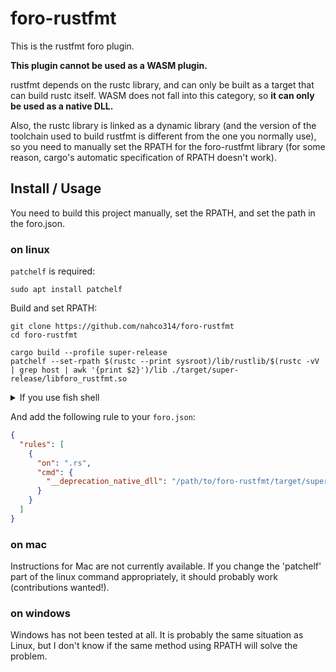 # foro-rustfmt

This is the rustfmt foro plugin.

**This plugin cannot be used as a WASM plugin.**

rustfmt depends on the rustc library, and can only be built as a target that can build rustc itself. WASM does not fall into this category, so **it can only be used as a native DLL.**

Also, the rustc library is linked as a dynamic library (and the version of the toolchain used to build rustfmt is different from the one you normally use), so you need to manually set the RPATH for the foro-rustfmt library (for some reason, cargo's automatic specification of RPATH doesn't work).

## Install / Usage

You need to build this project manually, set the RPATH, and set the path in the foro.json.

### on linux

`patchelf` is required:

```shell
sudo apt install patchelf
```

Build and set RPATH:

```shell
git clone https://github.com/nahco314/foro-rustfmt
cd foro-rustfmt

cargo build --profile super-release
patchelf --set-rpath $(rustc --print sysroot)/lib/rustlib/$(rustc -vV | grep host | awk '{print $2}')/lib ./target/super-release/libforo_rustfmt.so
```

<details>
<summary>If you use fish shell</summary>

```shell
git clone https://github.com/nahco314/foro-rustfmt
cd foro-rustfmt

cargo build --profile super-release
patchelf --set-rpath (rustc --print sysroot)/lib/rustlib/(rustc -vV | grep host | awk '{print $2}')/lib ./target/super-release/libforo_rustfmt.so
```
</details>

And add the following rule to your `foro.json`:

```json
{
  "rules": [
    {
      "on": ".rs",
      "cmd": {
        "__deprecation_native_dll": "/path/to/foro-rustfmt/target/super-release/libforo_rustfmt.so"
      }
    }
  ]
}
```

### on mac

Instructions for Mac are not currently available. If you change the 'patchelf' part of the linux command appropriately, it should probably work (contributions wanted!).

### on windows

Windows has not been tested at all. It is probably the same situation as Linux, but I don't know if the same method using RPATH will solve the problem.
